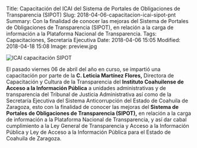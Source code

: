Title: Capacitación del ICAI del Sistema de Portales de Obligaciones de Transparencia (SIPOT)
Slug: 2018-04-06-capacitacion-icai-sipot-pnt
Summary: Con la finalidad de conocer las mejoras del Sistema de Portales de Obligaciones de Transparencia (SIPOT), en relación a la carga de información a la Plataforma Nacional de Transparencia.
Tags: Capacitaciones, Secretaría Ejecutiva
Date: 2018-04-06 15:05
Modified: 2018-04-18 15:08
Image: preview.jpg


<img class="img-fluid" src="foto-icai-capacitacion.jpg" alt="ICAI capacitación SIPOT">

El pasado viernes 06 de abril del año en curso, se impartió una
capacitación por parte de la **C. Leticia Martínez Flores,** Directora
de Capacitación y Cultura de la Transparencia del **Instituto
Coahuilense de Acceso a la Información Pública** a unidades
administrativas y de transparencia del Tribunal de Justicia
Administrativa así como de la Secretaría Ejecutiva del Sistema
Anticorrupción del Estado de Coahuila de Zaragoza, esto con la
finalidad de conocer las mejoras del **Sistema de Portales de
Obligaciones de Transparencia (SIPOT),** en relación a la carga de
información a la Plataforma Nacional de Transparencia, y así dar cabal
cumplimiento a la Ley General de Transparencia y Acceso a la
Información Pública y Ley de Acceso a la Información Pública para el
Estado de Coahuila de Zaragoza.
